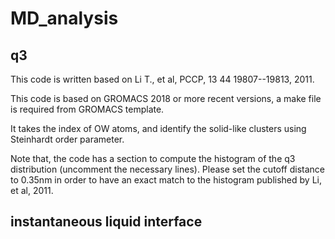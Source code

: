 # MD_analysis



## q3
This code is written based on Li T., et al, PCCP, 13 44 19807--19813, 2011.

This code is based on GROMACS 2018 or more recent versions, a make file is required from GROMACS template.

It takes the index of OW atoms, and identify the solid-like clusters using Steinhardt order parameter.

Note that, the code has a section to compute the histogram of the q3 distribution (uncomment the necessary lines). Please set the cutoff distance to 0.35nm in order to have an exact match to the histogram published by Li, et al, 2011. 



## instantaneous liquid interface

